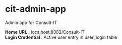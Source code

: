 # cit-admin-app
Admin app for Consult-IT

**Home URL** : localhost:8082/Consult-IT <br/>
**Login Credential** : Active user entry in user_login table

